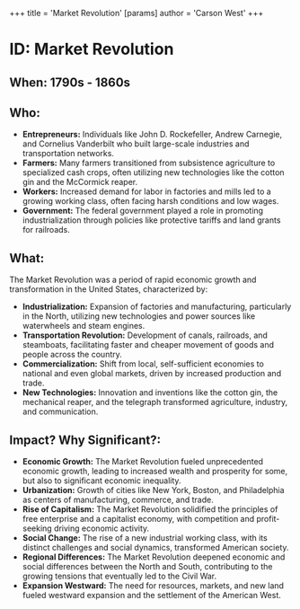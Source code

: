 +++
 title = 'Market Revolution'
[params]
	author = 'Carson West'
+++
# ID: Market Revolution
## When: 1790s - 1860s
## Who: 
* **Entrepreneurs:** Individuals like John D. Rockefeller, Andrew Carnegie, and Cornelius Vanderbilt who built large-scale industries and transportation networks.
* **Farmers:** Many farmers transitioned from subsistence agriculture to specialized cash crops, often utilizing new technologies like the cotton gin and the McCormick reaper. 
* **Workers:** Increased demand for labor in factories and mills led to a growing working class, often facing harsh conditions and low wages.
* **Government:** The federal government played a role in promoting industrialization through policies like protective tariffs and land grants for railroads.

## What:
The Market Revolution was a period of rapid economic growth and transformation in the United States, characterized by:
* **Industrialization:**  Expansion of factories and manufacturing, particularly in the North, utilizing new technologies and power sources like waterwheels and steam engines.
* **Transportation Revolution:** Development of canals, railroads, and steamboats, facilitating faster and cheaper movement of goods and people across the country.
* **Commercialization:** Shift from local, self-sufficient economies to national and even global markets, driven by increased production and trade.
* **New Technologies:** Innovation and inventions like the cotton gin, the mechanical reaper, and the telegraph transformed agriculture, industry, and communication.

## Impact? Why Significant?:
* **Economic Growth:** The Market Revolution fueled unprecedented economic growth, leading to increased wealth and prosperity for some, but also to significant economic inequality.
* **Urbanization:**  Growth of cities like New York, Boston, and Philadelphia as centers of manufacturing, commerce, and trade.
* **Rise of Capitalism:** The Market Revolution solidified the principles of free enterprise and a capitalist economy, with competition and profit-seeking driving economic activity.
* **Social Change:**  The rise of a new industrial working class, with its distinct challenges and social dynamics, transformed American society. 
* **Regional Differences:** The Market Revolution deepened economic and social differences between the North and South, contributing to the growing tensions that eventually led to the Civil War. 
* **Expansion Westward:** The need for resources, markets, and new land fueled westward expansion and the settlement of the American West. 
